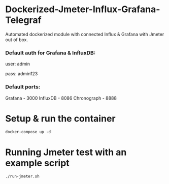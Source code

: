 # Dockerized-Jmeter-Influx-Grafana-Telegraf
Automated dockerized module with connected Influx &amp; Grafana with Jmeter out of box.



### Default auth for Grafana &amp; InfluxDB:

user: admin 

pass: admin123

### Default ports:
Grafana - 3000
InfluxDB - 8086
Chronograph - 8888

# Setup &amp; run the container
```
docker-compose up -d
```


# Running Jmeter test with an example script
```
./run-jmeter.sh
```
